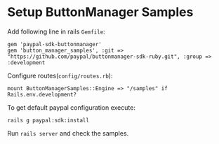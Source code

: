 # Setup ButtonManager Samples

Add following line in rails `Gemfile`:

    gem 'paypal-sdk-buttonmanager'
    gem 'button_manager_samples', :git => "https://github.com/paypal/buttonmanager-sdk-ruby.git", :group => :development

Configure routes(`config/routes.rb`):

    mount ButtonManagerSamples::Engine => "/samples" if Rails.env.development?

To get default paypal configuration execute:

    rails g paypal:sdk:install

Run `rails server` and check the samples.
